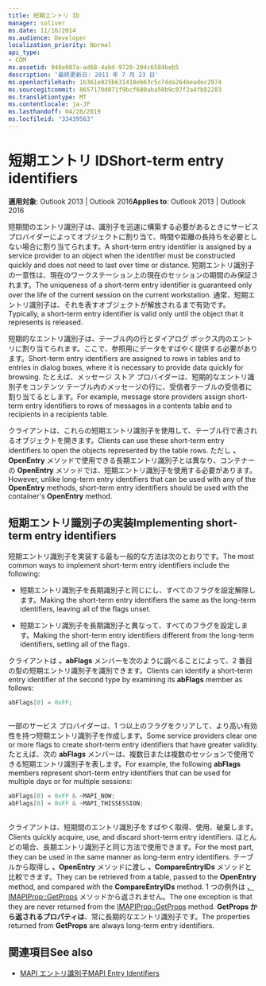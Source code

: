 ```yaml
---
title: 短期エントリ ID
manager: soliver
ms.date: 11/16/2014
ms.audience: Developer
localization_priority: Normal
api_type:
- COM
ms.assetid: 948e007a-ad68-4abd-9720-204c6584beb5
description: '最終更新日: 2011 年 7 月 23 日'
ms.openlocfilehash: 1b361e025b631418eb63c5c74da264beadec2974
ms.sourcegitcommit: 8657170d071f9bcf680aba50b9c07f2a4fb82283
ms.translationtype: MT
ms.contentlocale: ja-JP
ms.lasthandoff: 04/28/2019
ms.locfileid: "33439563"
---
```

# <a name="short-term-entry-identifiers"></a><span data-ttu-id="8362f-103">短期エントリ ID</span><span class="sxs-lookup"><span data-stu-id="8362f-103">Short-term entry identifiers</span></span>

<span data-ttu-id="8362f-104">**適用対象**: Outlook 2013 | Outlook 2016</span><span class="sxs-lookup"><span data-stu-id="8362f-104">**Applies to**: Outlook 2013 | Outlook 2016</span></span> 
  
<span data-ttu-id="8362f-105">短期間のエントリ識別子は、識別子を迅速に構築する必要があるときにサービス プロバイダーによってオブジェクトに割り当て、時間や距離の長持ちを必要としない場合に割り当てられます。</span><span class="sxs-lookup"><span data-stu-id="8362f-105">A short-term entry identifier is assigned by a service provider to an object when the identifier must be constructed quickly and does not need to last over time or distance.</span></span> <span data-ttu-id="8362f-106">短期エントリ識別子の一意性は、現在のワークステーション上の現在のセッションの期間のみ保証されます。</span><span class="sxs-lookup"><span data-stu-id="8362f-106">The uniqueness of a short-term entry identifier is guaranteed only over the life of the current session on the current workstation.</span></span> <span data-ttu-id="8362f-107">通常、短期エントリ識別子は、それを表すオブジェクトが解放されるまで有効です。</span><span class="sxs-lookup"><span data-stu-id="8362f-107">Typically, a short-term entry identifier is valid only until the object that it represents is released.</span></span> 
  
<span data-ttu-id="8362f-108">短期的なエントリ識別子は、テーブル内の行とダイアログ ボックス内のエントリに割り当てられます。ここで、参照用にデータをすばやく提供する必要があります。</span><span class="sxs-lookup"><span data-stu-id="8362f-108">Short-term entry identifiers are assigned to rows in tables and to entries in dialog boxes, where it is necessary to provide data quickly for browsing.</span></span> <span data-ttu-id="8362f-109">たとえば、メッセージ ストア プロバイダーは、短期的なエントリ識別子をコンテンツ テーブル内のメッセージの行に、受信者テーブルの受信者に割り当てるとします。</span><span class="sxs-lookup"><span data-stu-id="8362f-109">For example, message store providers assign short-term entry identifiers to rows of messages in a contents table and to recipients in a recipients table.</span></span> 

<span data-ttu-id="8362f-110">クライアントは、これらの短期エントリ識別子を使用して、テーブル行で表されるオブジェクトを開きます。</span><span class="sxs-lookup"><span data-stu-id="8362f-110">Clients can use these short-term entry identifiers to open the objects represented by the table rows.</span></span> <span data-ttu-id="8362f-111">ただし **、OpenEntry** メソッドで使用できる長期エントリ識別子とは異なり、コンテナーの **OpenEntry** メソッドでは、短期エントリ識別子を使用する必要があります。</span><span class="sxs-lookup"><span data-stu-id="8362f-111">However, unlike long-term entry identifiers that can be used with any of the **OpenEntry** methods, short-term entry identifiers should be used with the container's **OpenEntry** method.</span></span> 
  
## <a name="implementing-short-term-entry-identifiers"></a><span data-ttu-id="8362f-112">短期エントリ識別子の実装</span><span class="sxs-lookup"><span data-stu-id="8362f-112">Implementing short-term entry identifiers</span></span>

<span data-ttu-id="8362f-113">短期エントリ識別子を実装する最も一般的な方法は次のとおりです。</span><span class="sxs-lookup"><span data-stu-id="8362f-113">The most common ways to implement short-term entry identifiers include the following:</span></span>
  
- <span data-ttu-id="8362f-114">短期エントリ識別子を長期識別子と同じにし、すべてのフラグを設定解除します。</span><span class="sxs-lookup"><span data-stu-id="8362f-114">Making the short-term entry identifiers the same as the long-term identifiers, leaving all of the flags unset.</span></span> 
    
- <span data-ttu-id="8362f-115">短期エントリ識別子を長期識別子と異なって、すべてのフラグを設定します。</span><span class="sxs-lookup"><span data-stu-id="8362f-115">Making the short-term entry identifiers different from the long-term identifiers, setting all of the flags.</span></span> 
    
<span data-ttu-id="8362f-116">クライアントは **、abFlags** メンバーを次のように調べることによって、2 番目の型の短期エントリ識別子を識別できます。</span><span class="sxs-lookup"><span data-stu-id="8362f-116">Clients can identify a short-term entry identifier of the second type by examining its **abFlags** member as follows:</span></span> 
  
```cpp
abFlags[0] = 0xFF;
 
```

<span data-ttu-id="8362f-117">一部のサービス プロバイダーは、1 つ以上のフラグをクリアして、より高い有効性を持つ短期エントリ識別子を作成します。</span><span class="sxs-lookup"><span data-stu-id="8362f-117">Some service providers clear one or more flags to create short-term entry identifiers that have greater validity.</span></span> <span data-ttu-id="8362f-118">たとえば、次の **abFlags** メンバーは、複数日または複数のセッションで使用できる短期エントリ識別子を表します。</span><span class="sxs-lookup"><span data-stu-id="8362f-118">For example, the following **abFlags** members represent short-term entry identifiers that can be used for multiple days or for multiple sessions:</span></span> 
  
```cpp
abFlags[0] = 0xFF & ~MAPI_NOW;
abFlags[0] = 0xFF & ~MAPI_THISSESSION;
 
```

<span data-ttu-id="8362f-119">クライアントは、短期間のエントリ識別子をすばやく取得、使用、破棄します。</span><span class="sxs-lookup"><span data-stu-id="8362f-119">Clients quickly acquire, use, and discard short-term entry identifiers.</span></span> <span data-ttu-id="8362f-120">ほとんどの場合、長期エントリ識別子と同じ方法で使用できます。</span><span class="sxs-lookup"><span data-stu-id="8362f-120">For the most part, they can be used in the same manner as long-term entry identifiers.</span></span> <span data-ttu-id="8362f-121">テーブルから取得し **、OpenEntry** メソッドに渡し **、CompareEntryIDs** メソッドと比較できます。</span><span class="sxs-lookup"><span data-stu-id="8362f-121">They can be retrieved from a table, passed to the **OpenEntry** method, and compared with the **CompareEntryIDs** method.</span></span> <span data-ttu-id="8362f-122">1 つの例外は [、IMAPIProp::GetProps](imapiprop-getprops.md) メソッドから返されません。</span><span class="sxs-lookup"><span data-stu-id="8362f-122">The one exception is that they are never returned from the [IMAPIProp::GetProps](imapiprop-getprops.md) method.</span></span> <span data-ttu-id="8362f-123">**GetProps から返されるプロパティは**、常に長期的なエントリ識別子です。</span><span class="sxs-lookup"><span data-stu-id="8362f-123">The properties returned from **GetProps** are always long-term entry identifiers.</span></span> 
  
## <a name="see-also"></a><span data-ttu-id="8362f-124">関連項目</span><span class="sxs-lookup"><span data-stu-id="8362f-124">See also</span></span>

- [<span data-ttu-id="8362f-125">MAPI エントリ識別子</span><span class="sxs-lookup"><span data-stu-id="8362f-125">MAPI Entry Identifiers</span></span>](mapi-entry-identifiers.md)

